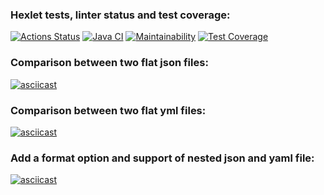 ### Hexlet tests, linter status and test coverage:
[![Actions Status](https://github.com/SickJoke282/java-project-71/workflows/hexlet-check/badge.svg)](https://github.com/SickJoke282/java-project-71/actions)
[![Java CI](https://github.com/SickJoke282/java-project-71/actions/workflows/main.yml/badge.svg)](https://github.com/SickJoke282/java-project-71/actions/workflows/main.yml)
[![Maintainability](https://api.codeclimate.com/v1/badges/95aa446db55fcaff6646/maintainability)](https://codeclimate.com/github/SickJoke282/java-project-71/maintainability)
[![Test Coverage](https://api.codeclimate.com/v1/badges/95aa446db55fcaff6646/test_coverage)](https://codeclimate.com/github/SickJoke282/java-project-71/test_coverage)
### Comparison between two flat json files:
[![asciicast](https://asciinema.org/a/6WVRQmb8pkw9YqqSLBYLFI9So.svg)](https://asciinema.org/a/6WVRQmb8pkw9YqqSLBYLFI9So)
### Comparison between two flat yml files:
[![asciicast](https://asciinema.org/a/HdY131Q6ueSCzGRbx8yMXGnVR.svg)](https://asciinema.org/a/HdY131Q6ueSCzGRbx8yMXGnVR)
### Add a format option and support of nested json and yaml file:
[![asciicast](https://asciinema.org/a/AJfP43EZYKrN0DV9i6mr6LBVz.svg)](https://asciinema.org/a/AJfP43EZYKrN0DV9i6mr6LBVz)

